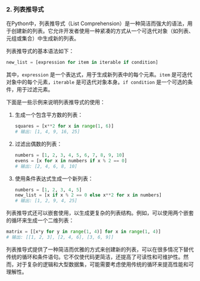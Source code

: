 ### 2. 列表推导式
在Python中，列表推导式（List Comprehension）是一种简洁而强大的语法，用于创建新的列表。它允许开发者使用一种紧凑的方式从一个可迭代对象（如列表、元组或集合）中生成新的列表。

列表推导式的基本语法如下：

```python
new_list = [expression for item in iterable if condition]
```

其中，`expression` 是一个表达式，用于生成新列表中的每个元素。`item` 是可迭代对象中的每个元素，`iterable` 是可迭代对象本身。`if condition` 是一个可选的条件，用于过滤元素。

下面是一些示例来说明列表推导式的使用：

1. 生成一个包含平方数的列表：

   ```python
   squares = [x**2 for x in range(1, 6)]
   # 输出: [1, 4, 9, 16, 25]
   ```

2. 过滤出偶数的列表：

   ```python
   numbers = [1, 2, 3, 4, 5, 6, 7, 8, 9, 10]
   evens = [x for x in numbers if x % 2 == 0]
   # 输出: [2, 4, 6, 8, 10]
   ```

3. 使用条件表达式生成一个新列表：

   ```python
   numbers = [1, 2, 3, 4, 5]
   new_list = [x if x % 2 == 0 else x**2 for x in numbers]
   # 输出: [1, 2, 9, 4, 25]
   ```

列表推导式还可以嵌套使用，以生成更复杂的列表结构。例如，可以使用两个嵌套的循环来生成一个二维列表：

```python
matrix = [[x*y for y in range(1, 4)] for x in range(1, 4)]
# 输出: [[1, 2, 3], [2, 4, 6], [3, 6, 9]]
```

列表推导式提供了一种简洁而优雅的方式来创建新的列表，可以在很多情况下替代传统的循环和条件语句。它不仅使代码更简洁，还提高了可读性和可维护性。然而，对于复杂的逻辑和大型数据集，可能需要考虑使用传统的循环来提高性能和可理解性。